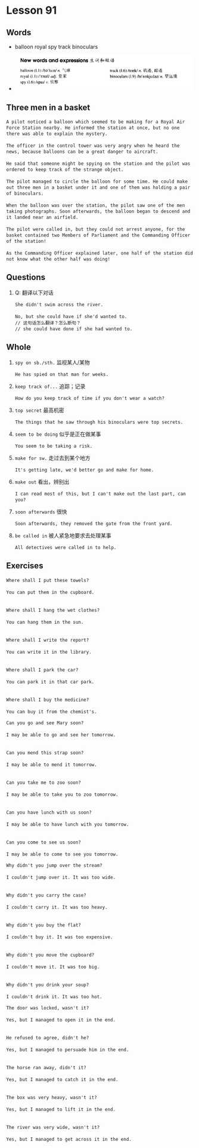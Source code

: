 # Lesson 91

## Words

- balloon royal spy track binoculars

- ![Words](../../../Images/Part2/10/words-91.png)

## Three men in a basket

```
A pilot noticed a balloon which seemed to be making for a Royal Air Force Station nearby. He informed the station at once, but no one there was able to explain the mystery.

The officer in the control tower was very angry when he heard the news, because balloons can be a great danger to aircraft.

He said that someone might be spying on the station and the pilot was ordered to keep track of the strange object.

The pilot managed to circle the balloon for some time. He could make out three men in a basket under it and one of them was holding a pair of binoculars.

When the balloon was over the station, the pilot saw one of the men taking photographs. Soon afterwards, the balloon began to descend and it landed near an airfield.

The pilot were called in, but they could not arrest anyone, for the basket contained two Members of Parliament and the Commanding Officer of the station!

As the Commanding Officer explained later, one half of the station did not know what the other half was doing!
```

## Questions

1. Q: 翻译以下对话

   ```
   She didn't swim across the river.

   No, but she could have if she'd wanted to.
   // 这句话怎么翻译？怎么断句？
   // she could have done if she had wanted to.
   ```

## Whole

1. `spy on sb./sth.` 监视某人/某物

   ```
   He has spied on that man for weeks.
   ```

2. `keep track of...` 追踪；记录

   ```
   How do you keep track of time if you don't wear a watch?
   ```

3. `top secret` 最高机密

   ```
   The things that he saw through his binoculars were top secrets.
   ```

4. `seem to be doing` 似乎是正在做某事

   ```
   You seem to be taking a risk.
   ```

5. `make for sw.` 走过去到某个地方

   ```
   It's getting late, we'd better go and make for home.
   ```

6. `make out` 看出，辨别出

   ```
   I can read most of this, but I can't make out the last part, can you?
   ```

7. `soon afterwards` 很快

   ```
   Soon afterwards, they removed the gate from the front yard.
   ```

8. `be called in` 被人紧急地要求去处理某事

   ```
   All detectives were called in to help.
   ```

## Exercises

```
Where shall I put these towels?

You can put them in the cupboard.


Where shall I hang the wet clothes?

You can hang them in the sun.


Where shall I write the report?

You can write it in the library.


Where shall I park the car?

You can park it in that car park.


Where shall I buy the medicine?

You can buy it from the chemist's.
```

```
Can you go and see Mary soon?

I may be able to go and see her tomorrow.


Can you mend this strap soon?

I may be able to mend it tomorrow.


Can you take me to zoo soon?

I may be able to take you to zoo tomorrow.


Can you have lunch with us soon?

I may be able to have lunch with you tomorrow.


Can you come to see us soon?

I may be able to come to see you tomorrow.
```

```
Why didn't you jump over the stream?

I couldn't jump over it. It was too wide.


Why didn't you carry the case?

I couldn't carry it. It was too heavy.


Why didn't you buy the flat?

I couldn't buy it. It was too expensive.


Why didn't you move the cupboard?

I couldn't move it. It was too big.


Why didn't you drink your soup?

I couldn't drink it. It was too hot.
```

```
The door was locked, wasn't it?

Yes, but I managed to open it in the end.


He refused to agree, didn't he?

Yes, but I managed to persuade him in the end.


The horse ran away, didn't it?

Yes, but I managed to catch it in the end.


The box was very heavy, wasn't it?

Yes, but I managed to lift it in the end.


The river was very wide, wasn't it?

Yes, but I managed to get across it in the end.
```
